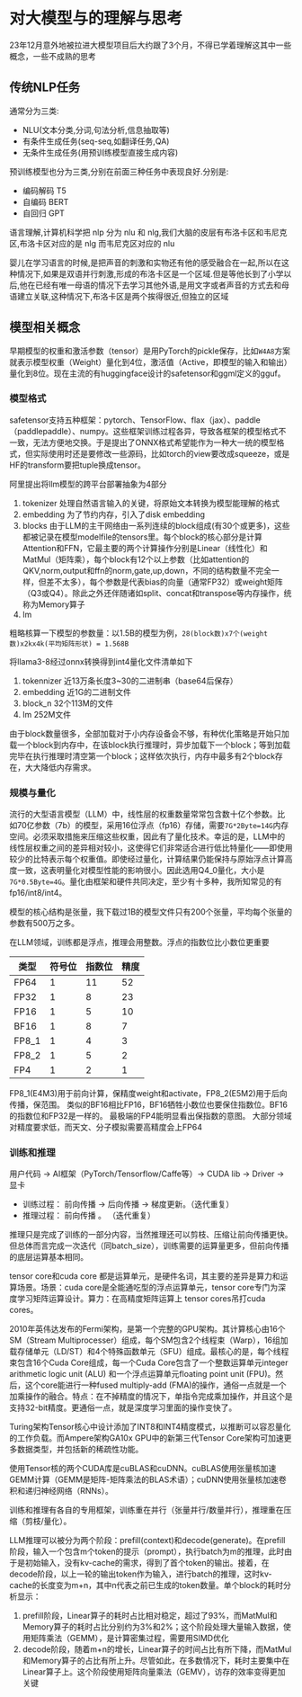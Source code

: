 # 对大模型与的理解与思考

23年12月意外地被拉进大模型项目后大约跟了3个月，不得已学着理解这其中一些概念，一些不成熟的思考

## 传统NLP任务

通常分为三类:

* NLU(文本分类,分词,句法分析,信息抽取等)
* 有条件生成任务(seq-seq,如翻译任务,QA)
* 无条件生成任务(用预训练模型直接生成内容)

预训练模型也分为三类,分别在前面三种任务中表现良好.分别是:

* 编码解码 T5
* 自编码 BERT
* 自回归 GPT

语言理解,计算机科学把 nlp 分为 nlu 和 nlg,我们大脑的皮层有布洛卡区和韦尼克区,布洛卡区对应的是 nlg 而韦尼克区对应的 nlu

婴儿在学习语言的时候,是把声音的刺激和实物还有他的感受融合在一起,所以在这种情况下,如果是双语并行刺激,形成的布洛卡区是一个区域.但是等他长到了小学以后,他在已经有唯一母语的情况下去学习其他外语,是用文字或者声音的方式去和母语建立关联,这种情况下,布洛卡区是两个挨得很近,但独立的区域 

## 模型相关概念

早期模型的权重和激活参数（tensor）是用PyTorch的pickle保存，比如`W4A8`方案就表示模型权重（Weight）量化到4位，激活值（Active，即模型的输入和输出）量化到8位。现在主流的有huggingface设计的safetensor和ggml定义的gguf。

### 模型格式

safetensor支持五种框架：pytorch、TensorFlow、flax（jax）、paddle（paddlepaddle）、numpy。这些框架训练过程各异，导致各框架的模型格式不一致，无法方便地交换。于是提出了ONNX格式希望能作为一种大一统的模型格式，但实际使用时还是要修改一些源码，比如torch的view要改成squeeze，或是HF的transform要把tuple换成tensor。

阿里提出将llm模型的跨平台部署抽象为4部分

1. tokenizer 处理自然语言输入的关键，将原始文本转换为模型能理解的格式
2. embedding 为了节约内存，引入了disk embedding
3. blocks 由于LLM的主干网络由一系列连续的block组成(有30个或更多)，这些都被记录在模型modelfile的tensors里。每个block的核心部分是计算Attention和FFN，它最主要的两个计算操作分别是Linear（线性化）和MatMul（矩阵乘），每个block有12个以上参数（比如attention的QKV,norm,output和ffn的norm,gate,up,down，不同的结构数量不完全一样，但差不太多），每个参数是代表bias的向量（通常FP32）或weight矩阵（Q3或Q4）。除此之外还伴随诸如split、concat和transpose等内存操作，统称为Memory算子
4. lm

粗略核算一下模型的参数量：以1.5B的模型为例，`28(block数)x7个(weight数)x2kx4k(平均矩阵形状) = 1.568B`

将llama3-8经过onnx转换得到int4量化文件清单如下

1. tokennizer 近13万条长度3~30的二进制串（base64后保存）
2. embedding 近1G的二进制文件
3. block_n 32个113M的文件
4. lm 252M文件

由于block数量很多，全部加载对于小内存设备会不够，有种优化策略是开始只加载一个block到内存中，在该block执行推理时，异步加载下一个block；等到加载完毕在执行推理时清空第一个block；这样依次执行，内存中最多有2个block存在，大大降低内存需求。

### 规模与量化

流行的大型语言模型（LLM）中，线性层的权重数量常常包含数十亿个参数。比如70亿参数（7b）的模型，采用16位浮点（fp16）存储，需要`7G*2Byte=14G`内存空间。必须采取措施来压缩这些权重，因此有了量化技术。幸运的是，LLM中的线性层权重之间的差异相对较小，这使得它们非常适合进行低比特量化——即使用较少的比特表示每个权重值。即使经过量化，计算结果仍能保持与原始浮点计算高度一致，这表明量化对模型性能的影响很小。因此选用Q4_0量化，大小是`7G*0.5Byte=4G`。量化由框架和硬件共同决定，至少有十多种，我所知常见的有fp16/int8/int4。

模型的核心结构是张量，我下载过1B的模型文件只有200个张量，平均每个张量的参数有500万之多。

在LLM领域，训练都是浮点，推理会用整数。浮点的指数位比小数位更重要

| 类型 | 符号位 | 指数位 | 精度 |
| ---- | ---- | ---- | ---- |
| FP64 | 1 | 11 | 52 |
| FP32 | 1 | 8 | 23 |
| FP16 | 1 | 5 | 10 |
| BF16 | 1 | 8 | 7 |
| FP8_1 | 1 | 4 | 3 |
| FP8_2 | 1 | 5 | 2 |
| FP4 | 1 | 2 | 1 |

FP8_1(E4M3)用于前向计算，保精度weight和activate，FP8_2(E5M2)用于后向传播，保范围。
类似的BF16相比FP16，BF16牺牲小数位也要保住指数位。BF16的指数位和FP32是一样的。
最极端的FP4能明显看出保指数的意图。
大部分领域对精度要求低，而天文、分子模拟需要高精度会上FP64

### 训练和推理

用户代码  -> AI框架（PyTorch/Tensorflow/Caffe等）-> CUDA lib -> Driver -> 显卡

* 训练过程： 前向传播  -> 后向传播 -> 梯度更新。（迭代重复）
* 推理过程： 前向传播 。 （迭代重复）

推理只是完成了训练的一部分内容，当然推理还可以剪枝、压缩让前向传播更快。但总体而言完成一次迭代（同batch_size），训练需要的运算量更多，但前向传播的底层运算基本相同。

tensor core和cuda core 都是运算单元，是硬件名词，其主要的差异是算力和运算场景。场景：cuda core是全能通吃型的浮点运算单元，tensor core专门为深度学习矩阵运算设计。算力：在高精度矩阵运算上 tensor cores吊打cuda cores。

2010年英伟达发布的Fermi架构，是第一个完整的GPU架构。其计算核心由16个SM（Stream Multiprocesser）组成，每个SM包含2个线程束（Warp），16组加载存储单元（LD/ST）和4个特殊函数单元（SFU）组成。最核心的是，每个线程束包含16个Cuda Core组成，每一个Cuda Core包含了一个整数运算单元integer arithmetic logic unit (ALU) 和一个浮点运算单元floating point unit (FPU)。然后，这个core能进行一种fused multiply-add (FMA)的操作，通俗一点就是一个加乘操作的融合。特点：在不掉精度的情况下，单指令完成乘加操作，并且这个是支持32-bit精度。更通俗一点，就是深度学习里面的操作变快了。

Turing架构Tensor核心中设计添加了INT8和INT4精度模式，以推断可以容忍量化的工作负载。而Ampere架构GA10x GPU中的新第三代Tensor Core架构可加速更多数据类型，并包括新的稀疏性功能。

使用Tensor核的两个CUDA库是cuBLAS和cuDNN。cuBLAS使用张量核加速GEMM计算（GEMM是矩阵-矩阵乘法的BLAS术语）；cuDNN使用张量核加速卷积和递归神经网络（RNNs）。

训练和推理有各自的专用框架，训练重在并行（张量并行/数量并行），推理重在压缩（剪枝/量化）。

LLM推理可以被分为两个阶段：prefill(context)和decode(generate)。在prefill阶段，输入一个包含m个token的提示（prompt），执行batch为m的推理，此时由于是初始输入，没有kv-cache的需求，得到了首个token的输出。接着，在decode阶段，以上一轮的输出token作为输入，进行batch的推理，这时kv-cache的长度变为m+n，其中n代表之前已生成的token数量。单个block的耗时分析显示：

1. prefill阶段，Linear算子的耗时占比相对稳定，超过了93%，而MatMul和Memory算子的耗时占比分别约为3%和2%；这个阶段处理大量输入数据，使用矩阵乘法（GEMM），是计算密集过程，需要用SIMD优化
2. decode阶段，随着m+n的增长，Linear算子的时间占比有所下降，而MatMul和Memory算子的占比有所上升。尽管如此，在多数情况下，耗时主要集中在Linear算子上。这个阶段使用矩阵向量乘法（GEMV），访存的效率变得更加关键
